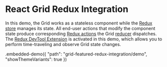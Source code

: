 # React Grid Redux Integration

In this demo, the Grid works as a stateless component while the [Redux store](http://redux.js.org/docs/basics/Store.html) manages its state. All end-user actions that modify the component state produce corresponding [Redux actions](http://redux.js.org/docs/basics/Actions.html) the Grid [reducer](http://redux.js.org/docs/basics/Reducers.html) dispatches. The [Redux DevTool Extension](https://github.com/zalmoxisus/redux-devtools-extension#redux-devtools-extension) is activated in this demo, which allows you to perform time-traveling and observe Grid state changes.

.embedded-demo({ "path": "grid-featured-redux-integration/demo", "showThemeVariants": true })
